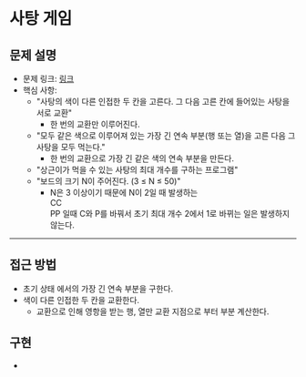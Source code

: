 # 사탕 게임

## 문제 설명
- 문제 링크: [링크](https://www.acmicpc.net/problem/3085)
- 핵심 사항:
  - "사탕의 색이 다른 인접한 두 칸을 고른다. 그 다음 고른 칸에 들어있는 사탕을 서로 교환"
    - 한 번의 교환만 이루어진다.
  - "모두 같은 색으로 이루어져 있는 가장 긴 연속 부분(행 또는 열)을 고른 다음 그 사탕을 모두 먹는다."
    - 한 번의 교환으로 가장 긴 같은 색의 연속 부분을 만든다.
  - "상근이가 먹을 수 있는 사탕의 최대 개수를 구하는 프로그램"
  - "보드의 크기 N이 주어진다. (3 ≤ N ≤ 50)"
    - N은 3 이상이기 때문에 N이 2일 때 발생하는  
      CC  
      PP 일때 C와 P를 바꿔서 초기 최대 개수 2에서 1로 바뀌는 일은 발생하지 않는다.
---

## 접근 방법
- 초기 상태 에서의 가장 긴 연속 부분을 구한다.
- 색이 다른 인접한 두 칸을 교환한다.
  - 교환으로 인해 영항을 받는 행, 열만 교환 지점으로 부터 부분 계산한다.

## 구현
- 